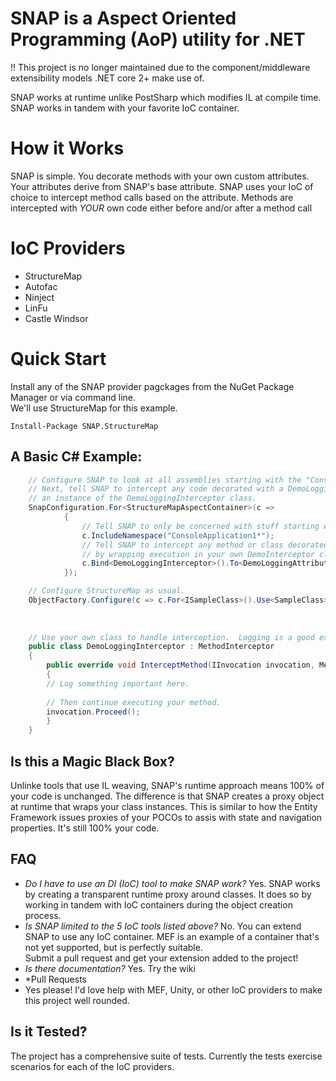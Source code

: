 # SNAP is a Aspect Oriented Programming (AoP) utility for .NET

!! This project is no longer maintained due to the component/middleware extensibility models .NET core 2+ make use of.

SNAP works at runtime unlike PostSharp which modifies IL at compile time.  SNAP works in 
tandem with your favorite IoC container.

# How it Works

SNAP is simple.  You decorate methods with your own custom attributes.  Your attributes derive from SNAP's base attribute. 
SNAP uses your IoC of choice to intercept method calls based on the attribute.  Methods are intercepted with *YOUR* 
own code either before and/or after a method call

# IoC Providers

 - StructureMap
 - Autofac
 - Ninject
 - LinFu
 - Castle Windsor

# Quick Start

Install any of the SNAP provider pagckages from the NuGet Package Manager or via command line.  
We'll use StructureMap for this example.

	Install-Package SNAP.StructureMap

## A Basic C# Example:

```cs
	// Configure SNAP to look at all assemblies starting with the "ConsoleApplication1" namespace.
	// Next, tell SNAP to intercept any code decorated with a DemoLoggingAttribute by running
	// an instance of the DemoLoggingInterceptor class.
	SnapConfiguration.For<StructureMapAspectContainer>(c =>
            {
            	// Tell SNAP to only be concerned with stuff starting with this namespace.
                c.IncludeNamespace("ConsoleApplication1*");
                // Tell SNAP to intercept any method or class decorated with "DemoLoggingAttribute"
                // by wrapping execution in your own DemoInterceptor class.
                c.Bind<DemoLoggingInterceptor>().To<DemoLoggingAttribute>();
            });

	// Configure StructureMap as usual.
	ObjectFactory.Configure(c => c.For<ISampleClass>().Use<SampleClass>());
	
	
	
	// Use your own class to handle interception.  Logging is a good example.
	public class DemoLoggingInterceptor : MethodInterceptor
	{
	    public override void InterceptMethod(IInvocation invocation, MethodBase method, Attribute attribute)
	    {
		// Log something important here.
		
		// Then continue executing your method.
		invocation.Proceed();
	    }
	}
```
	
## Is this a Magic Black Box?
Unlinke tools that use IL weaving, SNAP's runtime approach means 100% of your code is unchanged.  The difference is that 
SNAP creates a proxy object at runtime that wraps your class instances.  This is similar to how the Entity Framework
issues proxies of your POCOs to assis with state and navigation properties.  It's still 100% your code.

## FAQ

 - *Do I have to use an DI (IoC) tool to make SNAP work?*
	Yes.  SNAP works by creating a transparent runtime proxy around classes.  It does so by working in tandem with IoC containers 
	during the object creation process.
 - *Is SNAP limited to the 5 IoC tools listed above?*
	No.  You can extend SNAP to use any IoC container.  MEF is an example of a container that's not yet supported, but is perfectly suitable.  
	Submit a pull request and get your extension added to the project!
 - *Is there documentation?*
	Yes.  Try the wiki 
 - *Pull Requests
 - 	Yes please!  I'd love help with MEF, Unity, or other IoC providers to make this project well rounded.

## Is it Tested?
The project has a comprehensive suite of tests.  Currently the tests exercise scenarios for each of the IoC providers.
